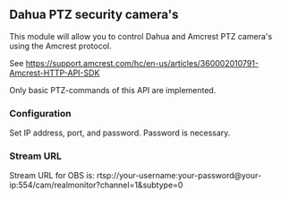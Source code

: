 ## Dahua PTZ security camera's

This module will allow you to control Dahua and Amcrest PTZ camera's using the Amcrest protocol.

See https://support.amcrest.com/hc/en-us/articles/360002010791-Amcrest-HTTP-API-SDK

Only basic PTZ-commands of this API are implemented.

### Configuration
Set IP address, port, and password. Password is necessary.

### Stream URL
Stream URL for OBS is:
rtsp://your-username:your-password@your-ip:554/cam/realmonitor?channel=1&subtype=0
